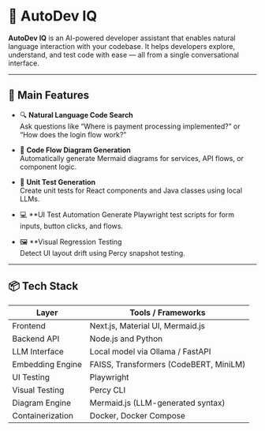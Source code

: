 # 🚀 AutoDev IQ

**AutoDev IQ** is an AI-powered developer assistant that enables natural language interaction with your codebase. It helps developers explore, understand, and test code with ease — all from a single conversational interface.

---

## 🎯 Main Features

- 🔍 **Natural Language Code Search**  
  Ask questions like “Where is payment processing implemented?” or “How does the login flow work?”

- 🧠 **Code Flow Diagram Generation**  
  Automatically generate Mermaid diagrams for services, API flows, or component logic.

- 🧪 **Unit Test Generation**  
  Create unit tests for React components and Java classes using local LLMs.

- 💻 **UI Test Automation 
  Generate Playwright test scripts for form inputs, button clicks, and flows.

- 🖼 **Visual Regression Testing  
  Detect UI layout drift using Percy snapshot testing.

---

## 📦 Tech Stack

| Layer            | Tools / Frameworks                        |
|------------------|-------------------------------------------|
| Frontend         | Next.js, Material UI, Mermaid.js          |
| Backend API      | Node.js and Python                        |
| LLM Interface    | Local model via Ollama / FastAPI          |
| Embedding Engine | FAISS, Transformers (CodeBERT, MiniLM)    |
| UI Testing       | Playwright                                |
| Visual Testing   | Percy CLI                                 |
| Diagram Engine   | Mermaid.js (LLM-generated syntax)         |
| Containerization | Docker, Docker Compose                    |


